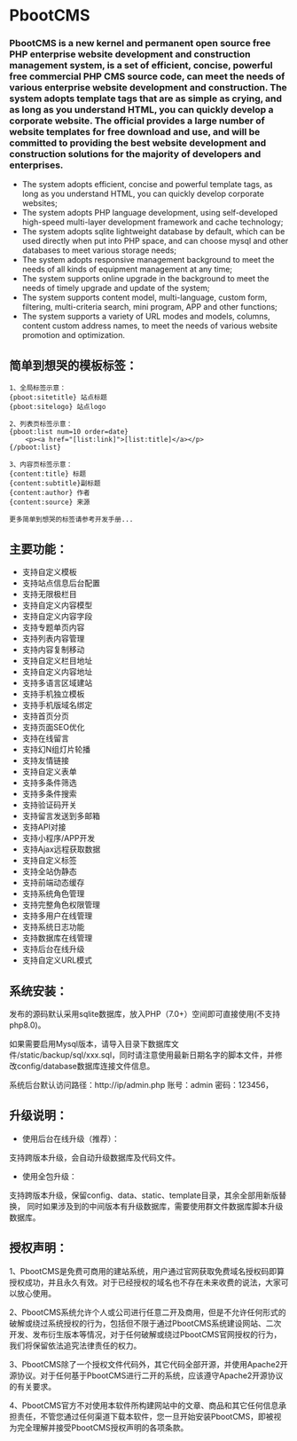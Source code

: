 # PbootCMS

### PbootCMS is a new kernel and permanent open source free PHP enterprise website development and construction management system, is a set of efficient, concise, powerful free commercial PHP CMS source code, can meet the needs of various enterprise website development and construction. The system adopts template tags that are as simple as crying, and as long as you understand HTML, you can quickly develop a corporate website. The official provides a large number of website templates for free download and use, and will be committed to providing the best website development and construction solutions for the majority of developers and enterprises.
* The system adopts efficient, concise and powerful template tags, as long as you understand HTML, you can quickly develop corporate websites;
* The system adopts PHP language development, using self-developed high-speed multi-layer development framework and cache technology;
* The system adopts sqlite lightweight database by default, which can be used directly when put into PHP space, and can choose mysql and other databases to meet various storage needs;
* The system adopts responsive management background to meet the needs of all kinds of equipment management at any time;
* The system supports online upgrade in the background to meet the needs of timely upgrade and update of the system;
* The system supports content model, multi-language, custom form, filtering, multi-criteria search, mini program, APP and other functions;
* The system supports a variety of URL modes and models, columns, content custom address names, to meet the needs of various website promotion and optimization.

##  简单到想哭的模板标签：
```
1、全局标签示意：
{pboot:sitetitle} 站点标题 
{pboot:sitelogo} 站点logo

2、列表页标签示意：
{pboot:list num=10 order=date}
	<p><a href="[list:link]">[list:title]</a></p>
{/pboot:list}

3、内容页标签示意：
{content:title} 标题
{content:subtitle}副标题
{content:author} 作者
{content:source} 来源

更多简单到想哭的标签请参考开发手册...

```

##  主要功能：
* 支持自定义模板
* 支持站点信息后台配置
* 支持无限极栏目
* 支持自定义内容模型
* 支持自定义内容字段
* 支持专题单页内容
* 支持列表内容管理
* 支持内容复制移动
* 支持自定义栏目地址
* 支持自定义内容地址
* 支持多语言区域建站
* 支持手机独立模板
* 支持手机版域名绑定
* 支持首页分页
* 支持页面SEO优化
* 支持在线留言
* 支持幻N组灯片轮播
* 支持友情链接
* 支持自定义表单
* 支持多条件筛选
* 支持多条件搜索
* 支持验证码开关
* 支持留言发送到多邮箱
* 支持API对接
* 支持小程序/APP开发
* 支持Ajax远程获取数据
* 支持自定义标签
* 支持全站伪静态
* 支持前端动态缓存
* 支持系统角色管理
* 支持完整角色权限管理
* 支持多用户在线管理
* 支持系统日志功能
* 支持数据库在线管理
* 支持后台在线升级
* 支持自定义URL模式

##  系统安装：

发布的源码默认采用sqlite数据库，放入PHP（7.0+）空间即可直接使用(不支持php8.0)。 

如果需要启用Mysql版本，请导入目录下数据库文件/static/backup/sql/xxx.sql，同时请注意使用最新日期名字的脚本文件，并修改config/database数据库连接文件信息。

系统后台默认访问路径：http://ip/admin.php   账号：admin   密码：123456，


##  升级说明：

* 使用后台在线升级（推荐）：

支持跨版本升级，会自动升级数据库及代码文件。

* 使用全包升级：

支持跨版本升级，保留config、data、static、template目录，其余全部用新版替换， 同时如果涉及到的中间版本有升级数据库，需要使用群文件数据库脚本升级数据库。


##  授权声明：
1、PbootCMS是免费可商用的建站系统，用户通过官网获取免费域名授权码即算授权成功，并且永久有效。对于已经授权的域名也不存在未来收费的说法，大家可以放心使用。

2、PbootCMS系统允许个人或公司进行任意二开及商用，但是不允许任何形式的破解或绕过系统授权的行为，包括但不限于通过PbootCMS系统建设网站、二次开发、发布衍生版本等情况，对于任何破解或绕过PbootCMS官网授权的行为，我们将保留依法追究法律责任的权力。

3、PbootCMS除了一个授权文件代码外，其它代码全部开源，并使用Apache2开源协议。对于任何基于PbootCMS进行二开的系统，应该遵守Apache2开源协议的有关要求。

4、PbootCMS官方不对使用本软件所构建网站中的文章、商品和其它任何信息承担责任，不管您通过任何渠道下载本软件，您一旦开始安装PbootCMS，即被视为完全理解并接受PbootCMS授权声明的各项条款。 